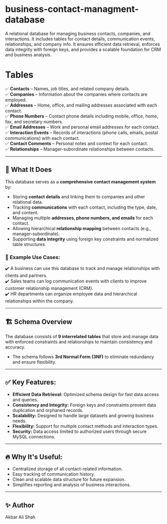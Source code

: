 # business-contact-managment-database
A relational database for managing business contacts, companies, and interactions. It includes tables for contact details, communication events, relationships, and company info. It ensures efficient data retrieval, enforces data integrity with foreign keys, and provides a scalable foundation for CRM and business analysis.

# Tables
✅ **Contacts** – Names, job titles, and related company details.  
✅ **Companies** – Information about the companies where contacts are employed.  
✅ **Addresses** – Home, office, and mailing addresses associated with each contact.  
✅ **Phone Numbers** – Contact phone details including mobile, office, home, fax, and secretary numbers.  
✅ **Email Addresses** – Work and personal email addresses for each contact.  
✅ **Interaction Events** – Records of interactions (phone calls, emails, postal communications) with each contact.  
✅ **Contact Comments** – Personal notes and context for each contact.  
✅ **Relationships** – Manager-subordinate relationships between contacts.  

---

## 🚀 **What It Does**  
This database serves as a **comprehensive contact management system** by:  

- Storing **contact details** and linking them to companies and other relational data.  
- Tracking **communications** with each contact, including the type, date, and content.  
- Managing multiple **addresses, phone numbers, and emails** for each contact.  
- Allowing hierarchical **relationship mapping** between contacts (e.g., manager-subordinate).  
- Supporting **data integrity** using foreign key constraints and normalized table structures.  

### 🔎 **Example Use Cases:**  
✔️ A business can use this database to track and manage relationships with clients and partners.  
✔️ Sales teams can log communication events with clients to improve customer relationship management (CRM).  
✔️ HR departments can organize employee data and hierarchical relationships within the company.  

---

## 🏗️ **Schema Overview**  
The database consists of **9 interrelated tables** that store and manage data with enforced constraints and relationships to maintain consistency and accuracy.  
- The schema follows **3rd Normal Form (3NF)** to eliminate redundancy and ensure flexibility.  

---

## ✅ **Key Features:**  
- **Efficient Data Retrieval:** Optimized schema design for fast data access and queries.  
- **Consistency and Integrity:** Foreign keys and constraints prevent data duplication and orphaned records.  
- **Scalability:** Designed to handle large datasets and growing business needs.  
- **Flexibility:** Support for multiple contact methods and interaction types.  
- **Security:** Data access limited to authorized users through secure MySQL connections.  

---

## 🔥 **Why It's Useful:**  
- Centralized storage of all contact-related information.  
- Easy tracking of communication history.  
- Clean and scalable data structure for future expansion.  
- Simplifies reporting and analysis of business interactions.  

---

## ✨ **Author**  
Akbar Ali Shah  
